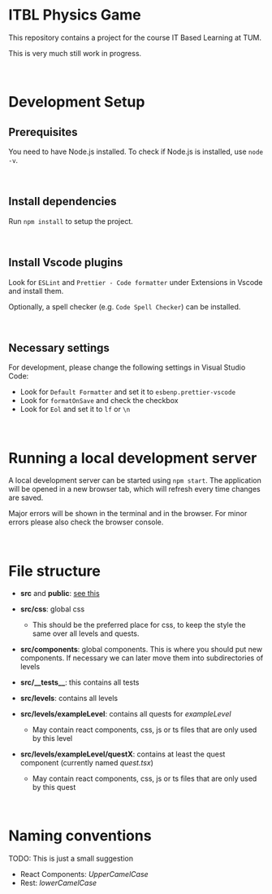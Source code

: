 # ITBL Physics Game

This repository contains a project for the course IT Based Learning at TUM.

This is very much still work in progress.

<br/>

# Development Setup

## Prerequisites

You need to have Node.js installed.
To check if Node.js is installed, use `node -v`.

<br/>

## Install dependencies

Run `npm install` to setup the project.

<br/>

## Install Vscode plugins

Look for `ESLint` and `Prettier - Code formatter` under Extensions in Vscode and install them.

Optionally, a spell checker (e.g. `Code Spell Checker`) can be installed.

<br/>

## Necessary settings

For development, please change the following settings in Visual Studio Code:

-   Look for `Default Formatter` and set it to `esbenp.prettier-vscode`
-   Look for `formatOnSave` and check the checkbox
-   Look for `Eol` and set it to `lf` or `\n`

<br/>

# Running a local development server

A local development server can be started using `npm start`. The application will be opened in a new browser tab, which will refresh every time changes are saved.

Major errors will be shown in the terminal and in the browser. For minor errors please also check the browser console.

<br/>

# File structure

-   **src** and **public**: [see this](https://create-react-app.dev/docs/folder-structure/)

-   **src/css**: global css

    -   This should be the preferred place for css, to keep the style the same over all levels and quests.

-   **src/components**: global components. This is where you should put new components. If necessary we can later move them into subdirectories of levels

-   **src/\_\_tests\_\_**: this contains all tests

-   **src/levels**: contains all levels

-   **src/levels/exampleLevel**: contains all quests for _exampleLevel_

    -   May contain react components, css, js or ts files that are only used by this level

-   **src/levels/exampleLevel/questX**: contains at least the quest component (currently named _quest.tsx_)
    -   May contain react components, css, js or ts files that are only used by this quest

<br>

# Naming conventions

TODO: This is just a small suggestion

-   React Components: _UpperCamelCase_
-   Rest: _lowerCamelCase_
